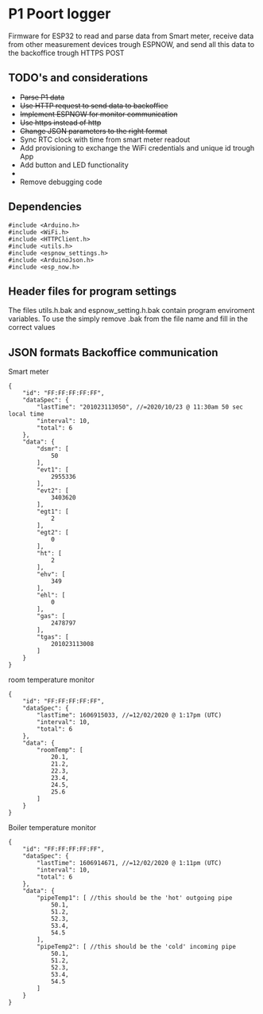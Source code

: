 # P1 Poort logger
Firmware for ESP32 to read and parse data from Smart meter, receive data from other measurement devices trough ESPNOW, and send all this data to the backoffice trough HTTPS POST

## TODO's and considerations
* ~~Parse P1 data~~
* ~~Use HTTP request to send data to backoffice~~
* ~~Implement ESPNOW for monitor communication~~
* ~~Use https instead of http~~
* ~~Change JSON parameters to the right format~~
* Sync RTC clock with time from smart meter readout
* Add provisioning to exchange the WiFi credentials and unique id trough App
* Add button and LED functionality
* 
* Remove debugging code

## Dependencies
```
#include <Arduino.h>
#include <WiFi.h>
#include <HTTPClient.h>
#include <utils.h>
#include <espnow_settings.h>
#include <ArduinoJson.h>
#include <esp_now.h>
```

## Header files for program settings
The files utils.h.bak and espnow_setting.h.bak contain program enviroment variables. To use the simply remove .bak from the file name and fill in the correct values

## JSON formats Backoffice communication
Smart meter
```
{
    "id": "FF:FF:FF:FF:FF",
    "dataSpec": {
        "lastTime": "201023113050", //=2020/10/23 @ 11:30am 50 sec local time
        "interval": 10,
        "total": 6
    },
    "data": {
        "dsmr": [
            50
        ],
        "evt1": [
            2955336
        ],
        "evt2": [
            3403620
        ],
        "egt1": [
            2
        ],
        "egt2": [
            0
        ],
        "ht": [
            2
        ],
        "ehv": [
            349
        ],
        "ehl": [
            0
        ],
        "gas": [
            2478797
        ],
        "tgas": [
            201023113008
        ]
    }
}

```

room temperature monitor
```
{
    "id": "FF:FF:FF:FF:FF",
    "dataSpec": {
        "lastTime": 1606915033, //=12/02/2020 @ 1:17pm (UTC)
        "interval": 10,
        "total": 6
    },
    "data": {
        "roomTemp": [
            20.1,
            21.2,
            22.3,
            23.4,
            24.5,
            25.6
        ]
    }
}

```

Boiler temperature monitor
```
{
    "id": "FF:FF:FF:FF:FF",
    "dataSpec": {
        "lastTime": 1606914671, //=12/02/2020 @ 1:11pm (UTC)
        "interval": 10,
        "total": 6
    },
    "data": {
        "pipeTemp1": [ //this should be the 'hot' outgoing pipe
            50.1,
            51.2,
            52.3,
            53.4,
            54.5
        ],
        "pipeTemp2": [ //this should be the 'cold' incoming pipe
            50.1,
            51.2,
            52.3,
            53.4,
            54.5
        ]
    }
}

```
